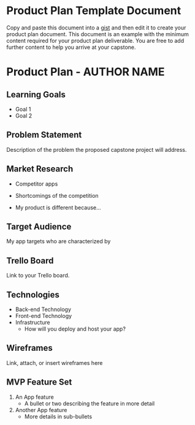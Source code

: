 # Product Plan Template Document

Copy and paste this document into a [gist](https://gist.github.com/) and then edit it to create your product plan document.  This document is an example with the minimum content required for your product plan deliverable.  You are free to add further content to help you arrive at your capstone.

# Product Plan - AUTHOR NAME

## Learning Goals
- Goal 1
- Goal 2

## Problem Statement

Description of the problem the proposed capstone project will address.


## Market Research

- Competitor apps

- Shortcomings of the competition

- My product is different because...

## Target Audience

My app targets <something> who are characterized by <something else>

## Trello Board
Link to your Trello board.

## Technologies

- Back-end Technology
- Front-end Technology
- Infrastructure
  - How will you deploy and host your app?

## Wireframes

Link, attach, or insert wireframes here

## MVP Feature Set

1.  An App feature
    - A bullet or two describing the feature in more detail
1.  Another App feature
    - More details in sub-bullets
